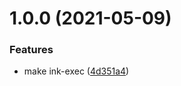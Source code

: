 # 1.0.0 (2021-05-09)


### Features

* make ink-exec ([4d351a4](https://github.com/hweeks/ink-exec/commit/4d351a4eb7424beef3d458479e8809b7bd32071c))
